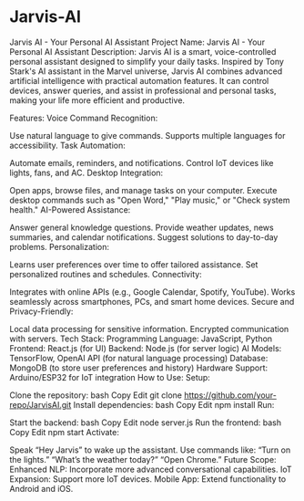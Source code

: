 # Jarvis-AI
Jarvis AI - Your Personal AI Assistant
Project Name: Jarvis AI - Your Personal AI Assistant
Description:
Jarvis AI is a smart, voice-controlled personal assistant designed to simplify your daily tasks. Inspired by Tony Stark's AI assistant in the Marvel universe, Jarvis AI combines advanced artificial intelligence with practical automation features. It can control devices, answer queries, and assist in professional and personal tasks, making your life more efficient and productive.

Features:
Voice Command Recognition:

Use natural language to give commands.
Supports multiple languages for accessibility.
Task Automation:

Automate emails, reminders, and notifications.
Control IoT devices like lights, fans, and AC.
Desktop Integration:

Open apps, browse files, and manage tasks on your computer.
Execute desktop commands such as "Open Word," "Play music," or "Check system health."
AI-Powered Assistance:

Answer general knowledge questions.
Provide weather updates, news summaries, and calendar notifications.
Suggest solutions to day-to-day problems.
Personalization:

Learns user preferences over time to offer tailored assistance.
Set personalized routines and schedules.
Connectivity:

Integrates with online APIs (e.g., Google Calendar, Spotify, YouTube).
Works seamlessly across smartphones, PCs, and smart home devices.
Secure and Privacy-Friendly:

Local data processing for sensitive information.
Encrypted communication with servers.
Tech Stack:
Programming Language: JavaScript, Python
Frontend: React.js (for UI)
Backend: Node.js (for server logic)
AI Models: TensorFlow, OpenAI API (for natural language processing)
Database: MongoDB (to store user preferences and history)
Hardware Support: Arduino/ESP32 for IoT integration
How to Use:
Setup:

Clone the repository:
bash
Copy
Edit
git clone https://github.com/your-repo/JarvisAI.git
Install dependencies:
bash
Copy
Edit
npm install
Run:

Start the backend:
bash
Copy
Edit
node server.js
Run the frontend:
bash
Copy
Edit
npm start
Activate:

Speak “Hey Jarvis” to wake up the assistant.
Use commands like:
“Turn on the lights.”
“What’s the weather today?”
“Open Chrome.”
Future Scope:
Enhanced NLP: Incorporate more advanced conversational capabilities.
IoT Expansion: Support more IoT devices.
Mobile App: Extend functionality to Android and iOS.
